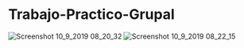 # Trabajo-Practico-Grupal

![Screenshot 10_9_2019 08_20_32](https://user-images.githubusercontent.com/53475939/64625039-ec698d00-d3c1-11e9-8eeb-d0ecd75f080a.png)
![Screenshot 10_9_2019 08_22_15](https://user-images.githubusercontent.com/53475939/64625286-48341600-d3c2-11e9-9b88-e47ca8c1e013.png)
